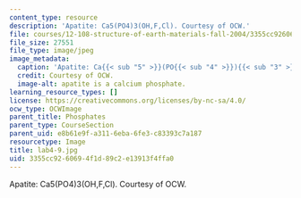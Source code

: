 ```yaml
---
content_type: resource
description: 'Apatite: Ca5(PO4)3(OH,F,Cl). Courtesy of OCW.'
file: courses/12-108-structure-of-earth-materials-fall-2004/3355cc9260694f1d89c2e13913f4ffa0_lab4-9.jpg
file_size: 27551
file_type: image/jpeg
image_metadata:
  caption: 'Apatite: Ca{{< sub "5" >}}(PO{{< sub "4" >}}){{< sub "3" >}}(OH,F,Cl).'
  credit: Courtesy of OCW.
  image-alt: apatite is a calcium phosphate.
learning_resource_types: []
license: https://creativecommons.org/licenses/by-nc-sa/4.0/
ocw_type: OCWImage
parent_title: Phosphates
parent_type: CourseSection
parent_uid: e8b61e9f-a311-6eba-6fe3-c83393c7a187
resourcetype: Image
title: lab4-9.jpg
uid: 3355cc92-6069-4f1d-89c2-e13913f4ffa0
---
```

Apatite: Ca5(PO4)3(OH,F,Cl). Courtesy of OCW.